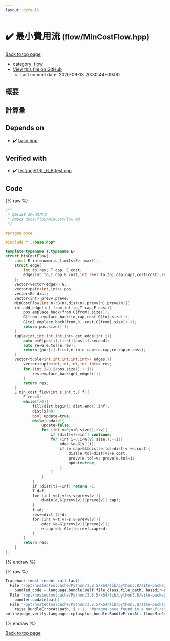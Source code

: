 ```yaml
---
layout: default
---
```


<!-- mathjax config similar to math.stackexchange -->
<script type="text/javascript" async
  src="https://cdnjs.cloudflare.com/ajax/libs/mathjax/2.7.5/MathJax.js?config=TeX-MML-AM_CHTML">
</script>
<script type="text/x-mathjax-config">
  MathJax.Hub.Config({
    TeX: { equationNumbers: { autoNumber: "AMS" }},
    tex2jax: {
      inlineMath: [ ['$','$'] ],
      processEscapes: true
    },
    "HTML-CSS": { matchFontHeight: false },
    displayAlign: "left",
    displayIndent: "2em"
  });
</script>

<script type="text/javascript" src="https://cdnjs.cloudflare.com/ajax/libs/jquery/3.4.1/jquery.min.js"></script>
<script src="https://cdn.jsdelivr.net/npm/jquery-balloon-js@1.1.2/jquery.balloon.min.js" integrity="sha256-ZEYs9VrgAeNuPvs15E39OsyOJaIkXEEt10fzxJ20+2I=" crossorigin="anonymous"></script>
<script type="text/javascript" src="../../assets/js/copy-button.js"></script>
<link rel="stylesheet" href="../../assets/css/copy-button.css" />


# :heavy_check_mark: 最小費用流 <small>(flow/MinCostFlow.hpp)</small>

<a href="../../index.html">Back to top page</a>

* category: <a href="../../index.html#cff5497121104c2b8e0cb41ed2083a9b">flow</a>
* <a href="{{ site.github.repository_url }}/blob/master/flow/MinCostFlow.hpp">View this file on GitHub</a>
    - Last commit date: 2020-09-13 20:30:44+09:00




## 概要

## 計算量

## Depends on

* :heavy_check_mark: <a href="../base.hpp.html">base.hpp</a>


## Verified with

* :heavy_check_mark: <a href="../../verify/test/aoj/GRL_6_B.test.cpp.html">test/aoj/GRL_6_B.test.cpp</a>


## Code

<a id="unbundled"></a>
{% raw %}
```cpp
/**
 * @brief 最小費用流
 * @docs docs/flow/MinCostFlow.md
 */

#pragma once

#include "../base.hpp"

template<typename T,typename E>
struct MinCostFlow{
    const E inf=numeric_limits<E>::max();
    struct edge{
        int to,rev; T cap; E cost;
        edge(int to,T cap,E cost,int rev):to(to),cap(cap),cost(cost),rev(rev){}
    };
    vector<vector<edge>> G;
    vector<pair<int,int>> pos;
    vector<E> dist;
    vector<int> prevv,preve;
    MinCostFlow(int n):G(n),dist(n),prevv(n),preve(n){}
    int add_edge(int from,int to,T cap,E cost){
        pos.emplace_back(from,G[from].size());
        G[from].emplace_back(to,cap,cost,G[to].size());
        G[to].emplace_back(from,0,-cost,G[from].size()-1);
        return pos.size()-1;
    }
    tuple<int,int,int,int,int> get_edge(int i){
        auto e=G[pos[i].first][pos[i].second];
        auto re=G[e.to][e.rev];
        return {pos[i].first,e.to,e.cap+re.cap,re.cap,e.cost};
    }
    vector<tuple<int,int,int,int,int>> edges(){
        vector<tuple<int,int,int,int,int>> res;
        for (int i=0;i<pos.size();++i){
            res.emplace_back(get_edge(i));
        }
        return res;
    }
    E min_cost_flow(int s,int t,T f){
        E res=0;
        while(f>0){
            fill(dist.begin(),dist.end(),inf);
            dist[s]=0;
            bool update=true;
            while(update){
                update=false;
                for (int v=0;v<G.size();++v){
                    if (dist[v]==inf) continue;
                    for (int i=0;i<G[v].size();++i){
                        edge &e=G[v][i];
                        if (e.cap>0&&dist[e.to]>dist[v]+e.cost){
                            dist[e.to]=dist[v]+e.cost;
                            prevv[e.to]=v; preve[e.to]=i;
                            update=true;
                        }
                    }
                }
            }
            if (dist[t]==inf) return -1;
            T d=f;
            for (int v=t;v!=s;v=prevv[v]){
                d=min(d,G[prevv[v]][preve[v]].cap);
            }
            f-=d;
            res+=dist[t]*d;
            for (int v=t;v!=s;v=prevv[v]){
                edge &e=G[prevv[v]][preve[v]];
                e.cap-=d; G[v][e.rev].cap+=d;
            }
        }
        return res;
    }
};
```
{% endraw %}

<a id="bundled"></a>
{% raw %}
```cpp
Traceback (most recent call last):
  File "/opt/hostedtoolcache/Python/3.8.5/x64/lib/python3.8/site-packages/onlinejudge_verify/docs.py", line 349, in write_contents
    bundled_code = language.bundle(self.file_class.file_path, basedir=pathlib.Path.cwd())
  File "/opt/hostedtoolcache/Python/3.8.5/x64/lib/python3.8/site-packages/onlinejudge_verify/languages/cplusplus.py", line 185, in bundle
    bundler.update(path)
  File "/opt/hostedtoolcache/Python/3.8.5/x64/lib/python3.8/site-packages/onlinejudge_verify/languages/cplusplus_bundle.py", line 310, in update
    raise BundleErrorAt(path, i + 1, "#pragma once found in a non-first line")
onlinejudge_verify.languages.cplusplus_bundle.BundleErrorAt: flow/MinCostFlow.hpp: line 6: #pragma once found in a non-first line

```
{% endraw %}

<a href="../../index.html">Back to top page</a>

